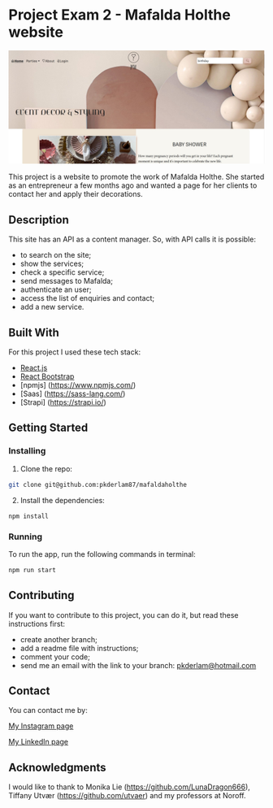 # Project Exam 2 - Mafalda Holthe website

![image](https://github.com/pkderlam87/mafaldaholthe/blob/main/src/images/screen.jpg)

This project is a website to promote the work of Mafalda Holthe. She started as an entrepreneur a few months ago and wanted a page for her clients to contact her and apply their decorations.

## Description

This site has an API as a content manager. So, with API calls it is possible:

- to search on the site;
- show the services;
- check a specific service;
- send messages to Mafalda;
- authenticate an user;
- access the list of enquiries and contact;
- add a new service.


## Built With

For this project I used these tech stack: 

- [React.js](https://reactjs.org/)
- [React Bootstrap](https://react-bootstrap.netlify.app/)
- [npmjs] (https://www.npmjs.com/)
- [Saas] (https://sass-lang.com/)
- [Strapi] (https://strapi.io/)

## Getting Started

### Installing

1. Clone the repo:

```bash
git clone git@github.com:pkderlam87/mafaldaholthe
```

2. Install the dependencies:

```
npm install
```

### Running


To run the app, run the following commands in terminal:

```bash
npm run start
```

## Contributing

If you want to contribute to this project, you can do it, but read these instructions first:

- create another branch;
- add a readme file with instructions;
- comment your code;
- send me an email with the link to your branch: <a href="mailto:pkderlam@hotmail.com">pkderlam@hotmail.com</a>


## Contact

You can contact me by:

[My Instagram page](https://www.instagram.com/prisciladerlam/)

[My LinkedIn page](https://www.linkedin.com/in/priscila-kuhn-derlam/)


## Acknowledgments

I would like to thank to Monika Lie (https://github.com/LunaDragon666), Tiffany Utvær (https://github.com/utvaer) and my professors at Noroff.
